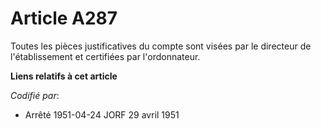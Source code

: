 # Article A287

Toutes les pièces justificatives du compte sont visées par le directeur de l'établissement et certifiées par l'ordonnateur.

**Liens relatifs à cet article**

_Codifié par_:

  - Arrêté 1951-04-24 JORF 29 avril 1951

